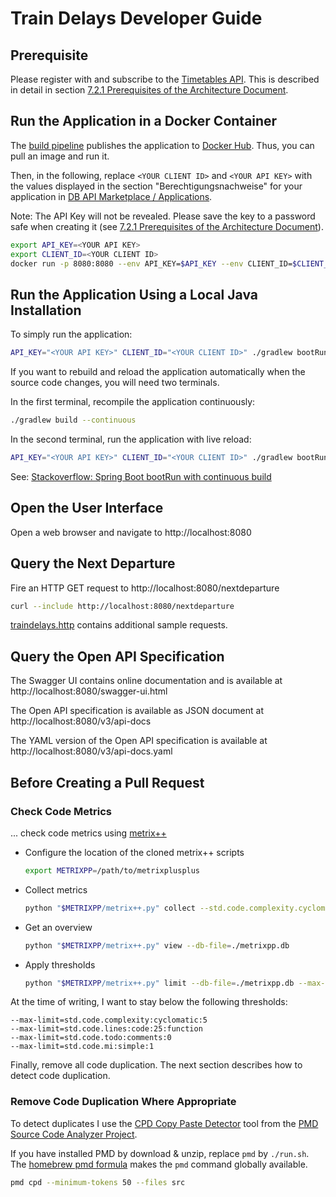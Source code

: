 # Train Delays Developer Guide

## Prerequisite

Please register with and subscribe to the [Timetables
API](https://developers.deutschebahn.com/db-api-marketplace/apis/product/timetables/api/1309#/Timetables_10197/overview).
This is described in detail in section [7.2.1 Prerequisites of the Architecture
Document](architecture.adoc#721-prerequisites).

## Run the Application in a Docker Container

The [build pipeline](../.github/workflows/build.yml) publishes the application to [Docker
Hub](https://hub.docker.com/r/boos/train-delays). Thus, you can pull an image and run it.

Then, in the following, replace `<YOUR CLIENT ID>` and `<YOUR API KEY>` with the values displayed in the section "Berechtigungsnachweise" for your application in [DB API Marketplace / Applications](https://developers.deutschebahn.com/db-api-marketplace/apis/application).

Note: The API Key will not be revealed. Please save the key to a password safe when creating it (see [7.2.1 Prerequisites of the Architecture
Document](architecture.adoc#721-prerequisites)).

```sh
export API_KEY=<YOUR API KEY>
export CLIENT_ID=<YOUR CLIENT ID>
docker run -p 8080:8080 --env API_KEY=$API_KEY --env CLIENT_ID=$CLIENT_ID boos/train-delays
```

## Run the Application Using a Local Java Installation

To simply run the application:

```sh
API_KEY="<YOUR API KEY>" CLIENT_ID="<YOUR CLIENT ID>" ./gradlew bootRun
```

If you want to rebuild and reload the application automatically when the source code changes, you will need two terminals.

In the first terminal, recompile the application continuously:

```sh
./gradlew build --continuous
```

In the second terminal, run the application with live reload:

```sh
API_KEY="<YOUR API KEY>" CLIENT_ID="<YOUR CLIENT ID>" ./gradlew bootRun
```

See: [Stackoverflow: Spring Boot bootRun with continuous build](https://stackoverflow.com/questions/52092504/spring-boot-bootrun-with-continuous-build)

## Open the User Interface

Open a web browser and navigate to http://localhost:8080

## Query the Next Departure

Fire an HTTP GET request to http://localhost:8080/nextdeparture

```sh
curl --include http://localhost:8080/nextdeparture
```

[traindelays.http](./traindelays.http) contains additional sample requests.

## Query the Open API Specification

The Swagger UI contains online documentation and is available at http://localhost:8080/swagger-ui.html

The Open API specification is available as JSON document at http://localhost:8080/v3/api-docs

The YAML version of the Open API specification is available at http://localhost:8080/v3/api-docs.yaml

## Before Creating a Pull Request

### Check Code Metrics

... check code metrics using [metrix++](https://github.com/metrixplusplus/metrixplusplus)

- Configure the location of the cloned metrix++ scripts
  ```sh
  export METRIXPP=/path/to/metrixplusplus
  ```

- Collect metrics
  ```sh
  python "$METRIXPP/metrix++.py" collect --std.code.complexity.cyclomatic --std.code.lines.code --std.code.todo.comments --std.code.maintindex.simple -- .
  ```

- Get an overview
  ```sh
  python "$METRIXPP/metrix++.py" view --db-file=./metrixpp.db
  ```

- Apply thresholds
  ```sh
  python "$METRIXPP/metrix++.py" limit --db-file=./metrixpp.db --max-limit=std.code.complexity:cyclomatic:5 --max-limit=std.code.lines:code:25:function --max-limit=std.code.todo:comments:0 --max-limit=std.code.mi:simple:1
  ```

At the time of writing, I want to stay below the following thresholds:

```
--max-limit=std.code.complexity:cyclomatic:5
--max-limit=std.code.lines:code:25:function
--max-limit=std.code.todo:comments:0
--max-limit=std.code.mi:simple:1
```

Finally, remove all code duplication. The next section describes how to detect code duplication.

### Remove Code Duplication Where Appropriate

To detect duplicates I use the [CPD Copy Paste Detector](https://pmd.github.io/latest/pmd_userdocs_cpd.html)
tool from the [PMD Source Code Analyzer Project](https://pmd.github.io/latest/index.html).

If you have installed PMD by download & unzip, replace `pmd` by `./run.sh`.
The [homebrew pmd formula](https://formulae.brew.sh/formula/pmd) makes the `pmd` command globally available.

```sh
pmd cpd --minimum-tokens 50 --files src
```